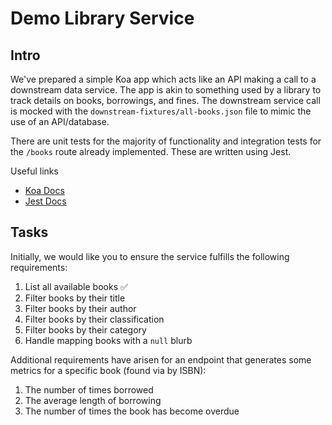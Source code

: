 # Demo Library Service

## Intro

We've prepared a simple Koa app which acts like an API making a call to a downstream data service. The app is akin to something used by a library to track details on books, borrowings, and fines.
The downstream service call is mocked with the `downstream-fixtures/all-books.json` file to mimic the use of an API/database.

There are unit tests for the majority of functionality and integration tests for the `/books` route already implemented. These are written using Jest.

Useful links
  - [Koa Docs](https://koajs.com/)
  - [Jest Docs](https://jestjs.io/docs/getting-started)

## Tasks

Initially, we would like you to ensure the service fulfills the following requirements:

  1) List all available books ✅
  2) Filter books by their title
  3) Filter books by their author
  4) Filter books by their classification
  5) Filter books by their category
  6) Handle mapping books with a `null` blurb


Additional requirements have arisen for an endpoint that generates some metrics for a specific book (found via by ISBN):

  1) The number of times borrowed
  2) The average length of borrowing
  3) The number of times the book has become overdue
